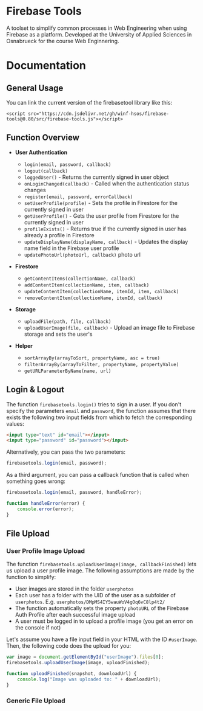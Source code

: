 # Firebase Tools
A toolset to simplify common processes in Web Engineering when using Firebase as a platform. Developed at the University of Applied Sciences in Osnabrueck for the course Web Enginnering.

# Documentation

## General Usage

You can link the current version of the firebasetool library like this:

`<script src="https://cdn.jsdelivr.net/gh/winf-hsos/firebase-tools@0.80/src/firebase-tools.js"></script>`

## Function Overview

- **User Authentication**
    - `login(email, password, callback)`
    - `logout(callback)`
    - `loggedUser()` - Returns the currently signed in user object
    - `onLoginChanged(callback)` - Called when the authentication status changes
    - `register(email, password, errorCallback)`
    - `setUserProfile(profile)` - Sets the profile in Firestore for the currently signed in user
    - `getUserProfile()` - Gets the user profile from Firestore for the currently signed in user
    - `profileExists()` - Returns true if the currently signed in user has already a profile in Firestore
    - `updateDisplayName(displayName, callback)` - Updates the display name field in the Firebase user profile
    - `updatePhotoUrl(photoUrl, callback)`
     photo url

- **Firestore**
    - `getContentItems(collectionName, callback)`
    - `addContentItem(collectionName, item, callback)`
    - `updateContentItem(collectionName, itemId, item, callback)`
    - `removeContentItem(collectionName, itemId, callback)`
    
- **Storage**
    - `uploadFile(path, file, callback)`
    - `uploadUserImage(file, callback)` - Upload an image file to Firebase storage and sets the user's

- **Helper**
    - `sortArrayBy(arrayToSort, propertyName, asc = true)`
    - `filterArrayBy(arrayToFilter, propertyName, propertyValue)`
    - `getURLParameterByName(name, url)`
 

## Login & Logout

The function `firebasetools.login()` tries to sign in a user. If you don't specify the parameters `email` and `password`, the function assumes that there exists the following two input fields from which to fetch the corresponding values:

```html
<input type="text" id="email"></input>
<input type="password" id="password"></input>
```

Alternatively, you can pass the two parameters:

```js
firebasetools.login(email, password);
```

As a third argument, you can pass a callback function that is called when something goes wrong:

```js
firebasetools.login(email, password, handleError);

function handleError(error) {
    console.error(error);
}
```

## File Upload

### User Profile Image Upload

The function `firebasetools.uploadUserImage(image, callbackFinished)` lets us upload a user profile image. The following assumptions are made by the function to simplify:

- User images are stored in the folder `userphotos`
- Each user has a folder with the UID of the user as a subfolder of `userphotos`. E.g. `userphotos/DMpMS4IY5wauWoV4gOq6vC8lp4t2/`
- The function automatically sets the property `photoURL` of the Firebase Auth Profile after each successful image upload
- A user must be logged in to upload a profile image (you get an error on the console if not)

Let's assume you have a file input field in your HTML with the ID `#userImage`. Then, the following code does the upload for you:

```js
var image = document.getElementById("userImage").files[0];
firebasetools.uploadUserImage(image, uploadFinished);

function uploadFinished(snapshot, downloadUrl) {
    console.log("Image was uploaded to: " + downloadUrl);
}
```

### Generic File Upload